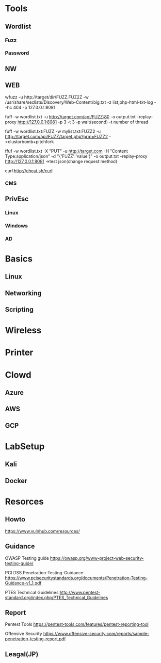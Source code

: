# Tools
 ## Wordlist
 
 ### Fuzz
 ### Password
 ## NW
 ## WEB
 wfuzz -u http://target/dir/FUZZ.FUZ2Z -w /usr/share/seclists/Discovery/Web-Content/big.txt -z list,php-html-txt-log --hc 404 -p 127.0.0.1:8081
 
 fuff -w wordlist.txt -u http://target.com/api/FUZZ:80 -o output.txt -replay-proxy http://127.0.0.1:8081 -p 3 -t 3
-p wait(second)
-t number of thread

fuff -w wordlist.txt:FUZZ -w mylist.txt:FUZZ2 -u http://target.com/api/FUZZ/target.php?prm=FUZZ2
 ->clustorbomb+pitchfork

ffuf -w  wordlist.txt -X "PUT" -u http://target.com -H "Content Type:application/json" -d "{'FUZZ':'value'}" -o output.txt -replay-proxy http://127.0.0.1:8081
->test json(change request method)

curl
http://cheat.sh/curl

 ### CMS
 ## PrivEsc
  ### Linux
  ### Windows
  ### AD
  
# Basics
 ## Linux
 ## Networking
 ## Scripting

# Wireless

# Printer

# Clowd
 ## Azure
 ## AWS
 ## GCP
 
# LabSetup
 ## Kali
 ## Docker

# Resorces
## Howto
https://www.vulnhub.com/resources/

## Guidance
 OWASP Testing guide
 https://owasp.org/www-project-web-security-testing-guide/

 PCI DSS Penetration-Testing-Guidance
 https://www.pcisecuritystandards.org/documents/Penetration-Testing-Guidance-v1_1.pdf

 PTES Technical Guidelines
 http://www.pentest-standard.org/index.php/PTES_Technical_Guidelines

## Report
Pentest Tools
https://pentest-tools.com/features/pentest-reporting-tool

Offensive Security
https://www.offensive-security.com/reports/sample-penetration-testing-report.pdf

## Leagal(JP)
